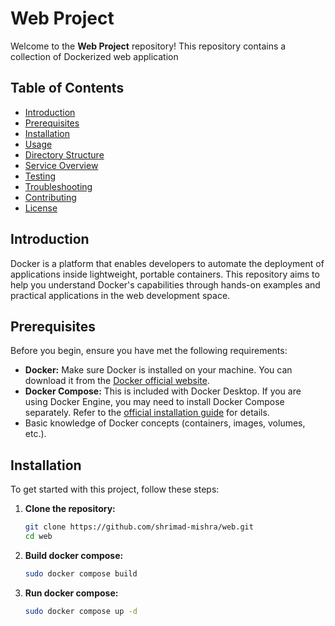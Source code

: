# Web Project

Welcome to the **Web Project** repository! This repository contains a collection of Dockerized web application

## Table of Contents

- [Introduction](#introduction)
- [Prerequisites](#prerequisites)
- [Installation](#installation)
- [Usage](#usage)
- [Directory Structure](#directory-structure)
- [Service Overview](#service-overview)
- [Testing](#testing)
- [Troubleshooting](#troubleshooting)
- [Contributing](#contributing)
- [License](#license)

## Introduction

Docker is a platform that enables developers to automate the deployment of applications inside lightweight, portable containers. This repository aims to help you understand Docker's capabilities through hands-on examples and practical applications in the web development space.

## Prerequisites

Before you begin, ensure you have met the following requirements:

- **Docker:** Make sure Docker is installed on your machine. You can download it from the [Docker official website](https://www.docker.com/get-started).
- **Docker Compose:** This is included with Docker Desktop. If you are using Docker Engine, you may need to install Docker Compose separately. Refer to the [official installation guide](https://docs.docker.com/compose/install/) for details.
- Basic knowledge of Docker concepts (containers, images, volumes, etc.).

## Installation

To get started with this project, follow these steps:

1. **Clone the repository:**

   ```bash
   git clone https://github.com/shrimad-mishra/web.git
   cd web
2. **Build docker compose:**
    ```bash
    sudo docker compose build
3. **Run docker compose:**
    ```bash
    sudo docker compose up -d
